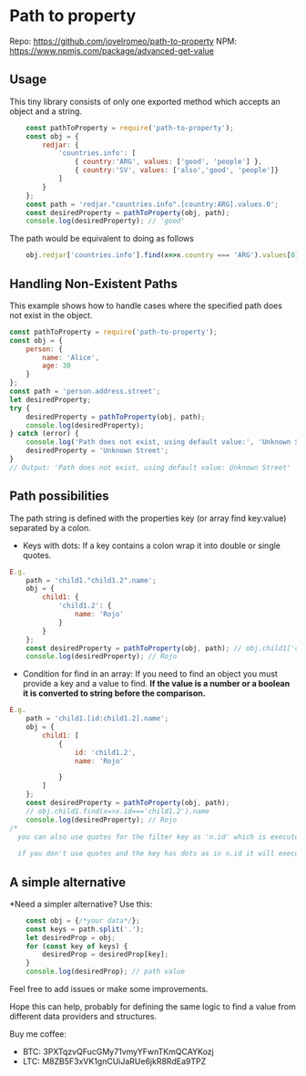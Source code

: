 # Path to property
Repo: https://github.com/jovelromeo/path-to-property
NPM: https://www.npmjs.com/package/advanced-get-value

## Usage
This tiny library consists of only one exported method which accepts an object and a string.
```js
    const pathToProperty = require('path-to-property');
    const obj = {
        redjar: {
            'countries.info': [
                { country:'ARG', values: ['good', 'people'] },
                { country:'SV', values: ['also','good', 'people']}
            ]
        }
    }; 
    const path = 'redjar."countries.info".[country:ARG].values.0';
    const desiredProperty = pathToProperty(obj, path); 
    console.log(desiredProperty); // 'good'
```
The path would be equivalent to doing as follows
```js
    obj.redjar['countries.info'].find(x=>x.country === 'ARG').values[0] // 'good'
```

## Handling Non-Existent Paths
This example shows how to handle cases where the specified path does not exist in the object.
```js
const pathToProperty = require('path-to-property');
const obj = {
    person: {
        name: 'Alice',
        age: 30
    }
};
const path = 'person.address.street';
let desiredProperty;
try {
    desiredProperty = pathToProperty(obj, path);
    console.log(desiredProperty);
} catch (error) {
    console.log('Path does not exist, using default value:', 'Unknown Street');
    desiredProperty = 'Unknown Street';
}
// Output: 'Path does not exist, using default value: Unknown Street'
```

## Path possibilities
The path string is defined with the properties key (or array find key:value) separated by a colon.
- Keys with dots: 
 If a key contains a colon wrap it into double or single quotes.
```js
E.g.
    path = 'child1."child1.2".name';
    obj = {
        child1: {
            'child1.2': {
                name: 'Rojo'
            }
        }
    };
    const desiredProperty = pathToProperty(obj, path); // obj.child1['child.2'].name
    console.log(desiredProperty); // Rojo

```
- Condition for find in an array: 
 If you need to find an object you must provide a key and a value to find. **If the value is a number or a boolean it is converted to string before the comparison.**
```js
E.g.
    path = 'child1.[id:child1.2].name';
    obj = {
        child1: [
            {
                id: 'child1.2',
                name: 'Rojo'

            }
        ]
    };
    const desiredProperty = pathToProperty(obj, path); 
    // obj.child1.find(x=>x.id==='child1.2').name
    console.log(desiredProperty); // Rojo
/*
  you can also use quotes for the filter key as 'n.id' which is executed this way: [..] .filter(x=>x['n.id'] === <value>) [..]
  
  if you don't use quotes and the key has dots as in n.id it will executed this way: [..] .filter(x=>x.n.id === <value>) [..]
```

## A simple alternative
*Need a simpler alternative? Use this: 
```js
    const obj = {/*your data*/};
    const keys = path.split('.');
    let desiredProp = obj;
    for (const key of keys) {
        desiredProp = desiredProp[key];
    }
    console.log(desiredProp); // path value
```

Feel free to add issues or make some improvements.

Hope this can help, probably for defining the same logic to find a value from different data providers and structures.

Buy me coffee:
- BTC: 3PXTqzvQFucGMy71vmyYFwnTKmQCAYKozj
- LTC: M8ZB5F3xVK1gnCUiJaRUe6jkR8RdEa9TPZ 
